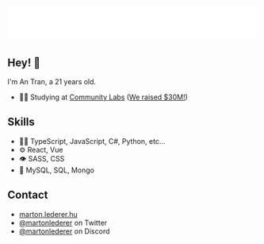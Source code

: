 <h1 align="center">
  <img src="https://raw.githubusercontent.com/martonlederer/martonlederer/master/name.svg" alt="AnTran" />
</h1>

## Hey! 👋
I'm An Tran, a 21 years old.

- 👨‍💻 Studying at [Community Labs](https://communitylabs.com) ([We raised $30M!](https://www.bloomberg.com/news/articles/2022-09-08/teenage-founder-raises-30-million-for-crypto-startup-community-labs?utm_medium=email&utm_source=newsletter&utm_term=220908&utm_campaign=author_22684653#xj4y7vzkg&leadSource=uverify%20wall))

## Skills
- 👨‍💻 TypeScript, JavaScript, C#, Python, etc...
- ⚙️ React, Vue
- 👁️ SASS, CSS
- 💽 MySQL, SQL, Mongo

## Contact
- [marton.lederer.hu](https://marton.lederer.hu)
- [@martonlederer](https://twitter.com/martonlederer) on Twitter
- [@martonlederer](./) on Discord
